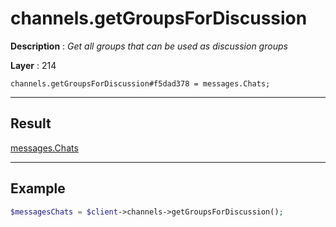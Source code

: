 # channels.getGroupsForDiscussion

**Description** : *Get all groups that can be used as discussion groups*

**Layer** : 214

```tl
channels.getGroupsForDiscussion#f5dad378 = messages.Chats;
```

---

## Result

[messages.Chats](type/messages.Chats)

---

## Example

```php
$messagesChats = $client->channels->getGroupsForDiscussion();
```